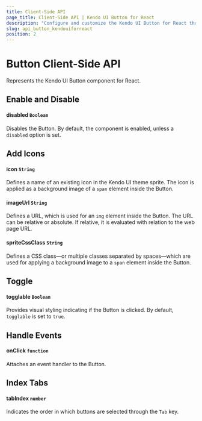 ```yaml
---
title: Client-Side API
page_title: Client-Side API | Kendo UI Button for React
description: "Configure and customize the Kendo UI Button for React through its client-side API reference."
slug: api_button_kendouiforreact
position: 2
---
```


# Button Client-Side API

Represents the Kendo UI Button component for React.

## Enable and Disable

#### disabled `Boolean`

Disables the Button. By default, the component is enabled, unless a `disabled` option is set.

## Add Icons

#### icon `String`

Defines a name of an existing icon in the Kendo UI theme sprite. The icon is applied as a background image of a `span` element inside the Button.

#### imageUrl `String`

Defines a URL, which is used for an `img` element inside the Button. The URL can be relative or absolute. If relative, it is evaluated with relation to the web page URL.

#### spriteCssClass `String`

Defines a CSS class&mdash;or multiple classes separated by spaces&mdash;which are used for applying a background image to a `span` element inside the Button.

## Toggle

#### togglable `Boolean`

Provides visual styling indicating if the Button is clicked. By default, `togglable` is set to `true`.

## Handle Events

#### onClick `function`

Attaches an event handler to the Button.

## Index Tabs

#### tabIndex `number`

Indicates the order in which buttons are selected through the `Tab` key.
